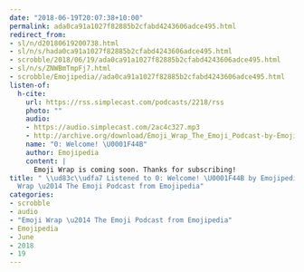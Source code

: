 ```yaml
---
date: "2018-06-19T20:07:38+10:00"
permalink: ada0ca91a1027f82885b2cfabd4243606adce495.html
redirect_from:
- sl/n/d20180619200738.html
- sl/n/s/hada0ca91a1027f82885b2cfabd4243606adce495.html
- scrobble/2018/06/19/ada0ca91a1027f82885b2cfabd4243606adce495.html
- sl/n/s/ZNWBmTmpFj7.html
- scrobble/Emojipedia//ada0ca91a1027f82885b2cfabd4243606adce495.html
listen-of:
  h-cite:
    url: https://rss.simplecast.com/podcasts/2218/rss
    photo: ""
    audio:
    - https://audio.simplecast.com/2ac4c327.mp3
    - http://archive.org/download/Emoji_Wrap_The_Emoji_Podcast-by-Emojipedia/0_Welcome_.mp3
    name: "0: Welcome! \U0001F44B"
    author: Emojipedia
    content: |
      Emoji Wrap is coming soon. Thanks for subscribing!
title: " \\ud83c\\udfa7 Listened to 0: Welcome! \U0001F44B by Emojipedia From Emoji
  Wrap \u2014 The Emoji Podcast from Emojipedia"
categories:
- scrobble
- audio
- "Emoji Wrap \u2014 The Emoji Podcast from Emojipedia"
- Emojipedia
- June
- 2018
- 19
---
```

